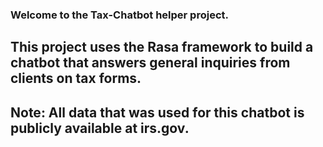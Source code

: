 ### Welcome to the Tax-Chatbot helper project.

## This project uses the Rasa framework to build a chatbot that answers general inquiries from clients on tax forms. 
## Note: All data that was used for this chatbot is publicly available at irs.gov.

